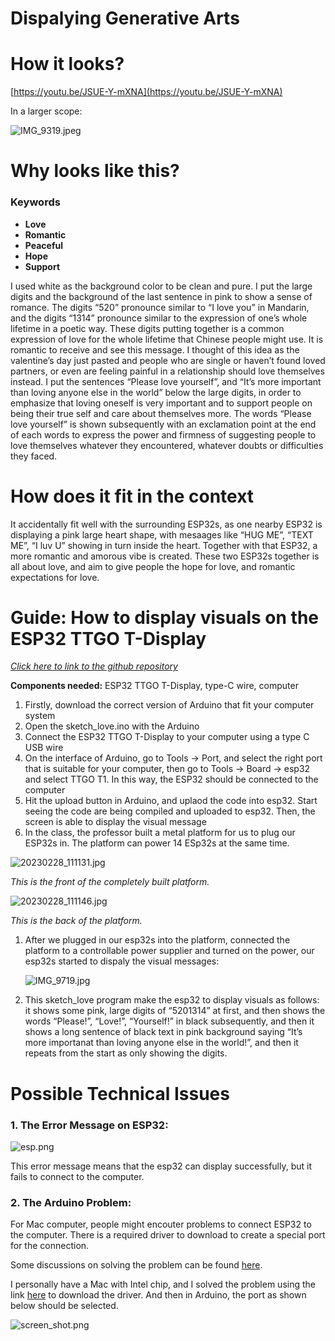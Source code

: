 # Dispalying Generative Arts

# How it looks?

[https://youtu.be/JSUE-Y-mXNA](https://youtu.be/JSUE-Y-mXNA)

In a larger scope:

![IMG_9319.jpeg](IMG_9319.jpeg)

# Why looks like this?

### Keywords

- **Love**
- **Romantic**
- **Peaceful**
- **Hope**
- **Support**

I used white as the background color to be clean and pure. I put the large digits and the background of the last sentence in pink to show a sense of romance. The digits “520” pronounce similar to “I love you” in Mandarin, and the digits “1314” pronounce similar to the expression of one’s whole lifetime in a poetic way. These digits putting together is a common expression of love for the whole lifetime that Chinese people might use. It is romantic to receive and see this message. I thought of this idea as the valentine’s day just pasted and people who are single or haven’t found loved partners, or even are feeling painful in a relationship should love themselves instead. I put the sentences “Please love yourself”, and “It’s more important than loving anyone else in the world” below the large digits, in order to emphasize that loving oneself is very important and to support people on being their true self and care about themselves more. The words “Please love yourself” is shown subsequently with an exclamation point at the end of each words to express the power and firmness of suggesting people to love themselves whatever they encountered, whatever doubts or difficulties they faced.

# How does it fit in the context

It accidentally fit well with the surrounding ESP32s, as one nearby ESP32 is displaying a pink large heart shape, with mesaages like “HUG ME”, “TEXT ME”, “I luv U” showing in turn inside the heart. Together with that ESP32, a more romantic and amorous vibe is created. These two ESP32s together is all about love, and aim to give people the hope for love, and romantic expectations for love.

# Guide: How to display visuals on the ESP32 TTGO T-Display

[*Click here to link to the github repository*](https://github.com/Amandaaa00/Generative_Arts)

**Components needed:** ESP32 TTGO T-Display, type-C wire, computer

1. Firstly, download the correct version of Arduino that fit your computer system
2. Open the sketch_love.ino with the Arduino
3. Connect the ESP32 TTGO T-Display to your computer using a type C USB wire
4. On the interface of Arduino, go to Tools → Port, and select the right port that is suitable for your computer, then go to Tools → Board → esp32 and select TTGO T1. In this way, the ESP32 should be connected to the computer
5. Hit the upload button in Arduino, and uplaod the code into esp32. Start seeing the code are being compiled and uploaded to esp32. Then, the screen is able to display the visual message
6. In the class, the professor built a metal platform for us to plug our ESP32s in. The platform can power 14 ESp32s at the same time.

![20230228_111131.jpg](20230228_111131.jpg)

*This is the front of the completely built platform.*

![20230228_111146.jpg](20230228_111146.jpg)

*This is the back of the platform.*

1. After we plugged in our esp32s into the platform, connected the platform to a controllable power supplier and turned on the power, our esp32s started to dispaly the visual messages:
    
    ![IMG_9719.jpg](IMG_9719.jpg)
    
2. This sketch_love program make the esp32 to display visuals as follows: it shows some pink, large digits of “5201314” at first, and then shows the words “Please!”, “Love!”, “Yourself!” in black subsequently, and then it shows a long sentence of black text in pink background saying “It’s more importanat than loving anyone else in the world!”, and then it repeats from the start as only showing the digits.

# Possible Technical Issues

### 1. The Error Message on ESP32:

![esp.png](esp.png)

This error message means that the esp32 can display successfully, but it fails to connect to the computer. 

### 2. The Arduino Problem:

For Mac computer, people might encouter problems to connect ESP32 to the computer. There is a required driver to download to create a special port for the connection.

Some discussions on solving the problem can be found [here](https://github.com/Xinyuan-LilyGO/LilyGo-T-Call-SIM800/issues/139#issuecomment-904390716).

I personally have a Mac with Intel chip, and I solved the problem using the link [here](http://www.wch-ic.com/downloads/CH341SER_MAC_ZIP.html) to download the driver. And then in Arduino, the port as shown below should be selected.

![screen_shot.png](screen_shot.png)